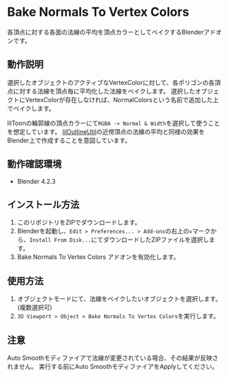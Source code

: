 # Bake Normals To Vertex Colors
各頂点に対する各面の法線の平均を頂点カラーとしてベイクするBlenderアドオンです。

## 動作説明
選択したオブジェクトのアクティブなVertexColorに対して、各ポリゴンの各頂点に対する法線を頂点毎に平均化した法線をベイクします。
選択したオブジェクトにVertexColorが存在しなければ、NormalColorsという名前で追加した上でベイクします。

lilToonの輪郭線の頂点カラーにて`RGBA -> Normal & Width`を選択して使うことを想定しています。
[lilOutlineUtil](https://github.com/lilxyzw/lilOutlineUtil/tree/main)の近傍頂点の法線の平均と同様の効果をBlender上で作成することを意図しています。

## 動作確認環境
* Blender 4.2.3

## インストール方法
1. このリポジトリをZIPでダウンロードします。
2. Blenderを起動し、`Edit > Preferences... > Add-ons`の右上の`v`マークから、`Install From Disk...`にてダウンロードしたZIPファイルを選択します。
3. Bake Normals To Vertex Colors アドオンを有効化します。

## 使用方法
1. オブジェクトモードにて、法線をベイクしたいオブジェクトを選択します。(複数選択可)
2. `3D Viewport > Object > Bake Normals To Vertex Colors`を実行します。

## 注意
Auto Smoothモディファイアで法線が変更されている場合、その結果が反映されません。
実行する前にAuto SmoothモディファイアをApplyしてください。


